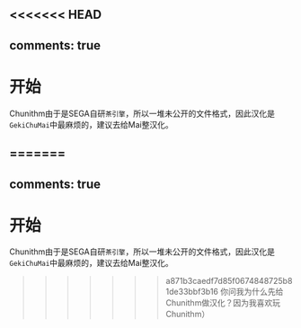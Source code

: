 <<<<<<< HEAD
---
comments: true
---

# 开始

Chunithm由于是SEGA自研`茶引擎`，所以一堆未公开的文件格式，因此汉化是`GekiChuMai`中最麻烦的，建议去给Mai整汉化。

=======
---
comments: true
---

# 开始

Chunithm由于是SEGA自研`茶引擎`，所以一堆未公开的文件格式，因此汉化是`GekiChuMai`中最麻烦的，建议去给Mai整汉化。

>>>>>>> a871b3caedf7d85f0674848725b81de33bbf3b16
你问我为什么先给Chunithm做汉化？因为我喜欢玩Chunithm）